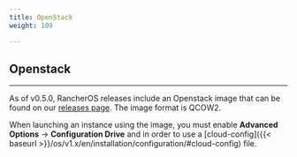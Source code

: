 ```yaml
---
title: OpenStack
weight: 109

---
```


## Openstack
---

As of v0.5.0, RancherOS releases include an Openstack image that can be found on our [releases page](https://github.com/rancher/os/releases). The image format is QCOW2.

When launching an instance using the image, you must enable **Advanced Options** -> **Configuration Drive** and in order to use a [cloud-config]({{< baseurl >}}/os/v1.x/en/installation/configuration/#cloud-config) file.
